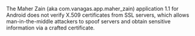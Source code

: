 The Maher Zain (aka com.vanagas.app.maher_zain) application 1.1 for Android does not verify X.509 certificates from SSL servers, which allows man-in-the-middle attackers to spoof servers and obtain sensitive information via a crafted certificate.